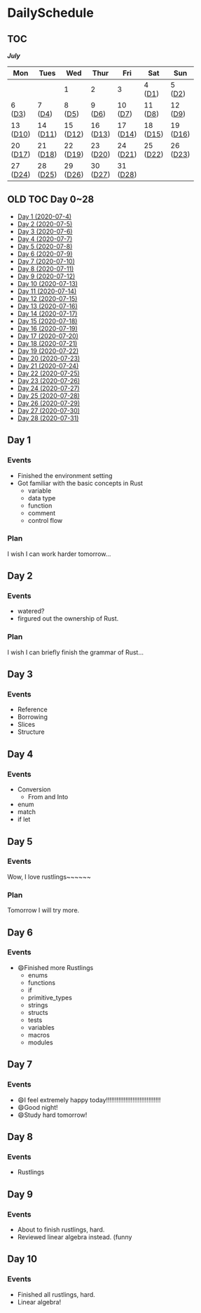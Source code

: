 # DailySchedule

## **TOC**

***July***

| Mon                  | Tues                 | Wed                  | Thur                 | Fri                  | Sat                  | Sun                  |
|----------------------|----------------------|----------------------|----------------------|----------------------|----------------------|----------------------|
|                      |                      | 1                    | 2                    | 3             | 4  <br> ([D1](#1))   | 5  <br> ([D2](#2))   |
| 6  <br> ([D3](#3))   | 7  <br> ([D4](#4))   | 8  <br> ([D5](#5))   | 9  <br> ([D6](#6))   | 10 <br> ([D7](#7))   | 11 <br> ([D8](#8))   | 12 <br> ([D9](#9))   |
| 13 <br> ([D10](#10)) | 14 <br> ([D11](#11)) | 15 <br> ([D12](#12)) | 16 <br> ([D13](#13)) | 17 <br> ([D14](#14)) | 18 <br> ([D15](#15)) | 19 <br> ([D16](#16)) |
| 20 <br> ([D17](#17)) | 21 <br> ([D18](#18)) | 22 <br> ([D19](#19)) | 23 <br> ([D20](#20)) | 24 <br> ([D21](#21)) | 25 <br> ([D22](#22)) | 26 <br> ([D23](#23)) |
| 27 <br> ([D24](#24)) | 28 <br> ([D25](#25)) | 29 <br> ([D26](#26)) | 30 <br> ([D27](#27)) | 31 <br> ([D28](#28)) |                      |                      |


## OLD TOC Day 0~28

* [Day   1    (2020-07-4)](#Day001)   
* [Day   2    (2020-07-5)](#Day002)   
* [Day   3    (2020-07-6)](#Day003)  
* [Day   4    (2020-07-7)](#Day004)  
* [Day   5    (2020-07-8)](#Day005)  
* [Day   6    (2020-07-9)](#Day006)  
* [Day   7    (2020-07-10)](#Day007)  
* [Day   8    (2020-07-11)](#Day008)  
* [Day   9    (2020-07-12)](#Day009)  
* [Day  10    (2020-07-13)](#Day010)  
* [Day  11    (2020-07-14)](#Day011)  
* [Day  12    (2020-07-15)](#Day012)  
* [Day  13    (2020-07-16)](#Day013)  
* [Day  14    (2020-07-17)](#Day014)   
* [Day  15    (2020-07-18)](#Day015)  
* [Day  16    (2020-07-19)](#Day016)  
* [Day  17    (2020-07-20)](#Day017)  
* [Day  18    (2020-07-21)](#Day018)  
* [Day  19    (2020-07-22)](#Day019)  
* [Day  20    (2020-07-23)](#Day020)  
* [Day  21    (2020-07-24)](#Day021)  
* [Day  22    (2020-07-25)](#Day022)  
* [Day  23    (2020-07-26)](#Day023)  
* [Day  24    (2020-07-27)](#Day024)  
* [Day  25    (2020-07-28)](#Day025)
* [Day  26    (2020-07-29)](#Day026)
* [Day  27    (2020-07-30)](#Day027)  
* [Day  28    (2020-07-31)](#Day028)  


<span id="Day001"></span>
## Day 1
### Events
* Finished the environment setting
* Got familiar with the basic concepts in Rust
    * variable
    * data type
    * function
    * comment
    * control flow
### Plan
I wish I can work harder tomorrow...

<span id="Day002"></span>
## Day 2
### Events
* watered?
* firgured out the ownership of Rust.
### Plan
I wish I can briefly finish the grammar of Rust...

<span id="Day003"></span>
## Day 3
### Events
* Reference
* Borrowing
* Slices
* Structure

<span id="Day004"></span>
## Day 4
### Events
* Conversion
    * From and Into
* enum
* match
* if let

<span id="Day005"></span>
## Day 5
### Events
Wow, I love rustlings~~~~~~
### Plan
Tomorrow I will try more. 

<span id="Day006"></span>
## Day 6
### Events
* 😄Finished more Rustlings
    * enums
    * functions
    * if
    * primitive_types
    * strings
    * structs
    * tests
    * variables
    * macros
    * modules

<span id="Day007"></span>
## Day 7
### Events
* 😄I feel extremely happy today!!!!!!!!!!!!!!!!!!!!!!!!!!!!!!!
* 😄Good night!
* 😄Study hard tomorrow!

<span id="Day008"></span>
## Day 8
### Events
* Rustlings

<span id="Day009"></span>
## Day 9
### Events
* About to finish rustlings, hard.
* Reviewed linear algebra instead. (funny

<span id="Day0010"></span>
## Day 10
### Events
* Finished all rustlings, hard.
* Linear algebra!


